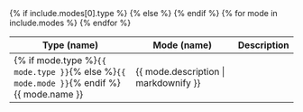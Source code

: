 <!-- markdownlint-disable MD033 MD041 -->
<div class="table">

<table>
<thead>
<tr>
{% if include.modes[0].type %}
<th>Type (name)</th>
{% else %}
<th>Mode (name)</th>
{% endif %}
<th>Description</th>
</tr>
</thead>
<tbody>
{% for mode in include.modes %}
<tr>
<td>
{% if mode.type %}<code>{{ mode.type }}</code>{% else %}<code>{{ mode.mode }}</code>{% endif %}
<br/>
{{ mode.name }}
</td>
<td>{{ mode.description | markdownify }}</td>
</tr>
{% endfor %}
</tbody>
</table>

</div>
